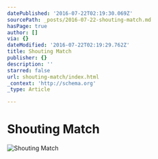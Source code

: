 ```yaml
---
datePublished: '2016-07-22T02:19:30.069Z'
sourcePath: _posts/2016-07-22-shouting-match.md
hasPage: true
author: []
via: {}
dateModified: '2016-07-22T02:19:29.762Z'
title: Shouting Match
publisher: {}
description: ''
starred: false
url: shouting-match/index.html
_context: 'http://schema.org'
_type: Article

---
```

# Shouting Match
![Shouting Match](https://the-grid-user-content.s3-us-west-2.amazonaws.com/85eec108-5004-49e9-be9d-dd2f4df68c9d.jpg)